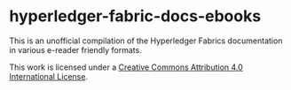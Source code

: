 # hyperledger-fabric-docs-ebooks
This is an unofficial compilation of the Hyperledger Fabrics documentation in various e-reader friendly formats.

This work is licensed under a [Creative Commons Attribution 4.0 International License](https://creativecommons.org/licenses/by/4.0/).
